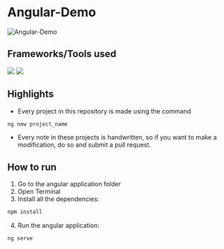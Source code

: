 # Angular-Demo
![Angular-Demo](https://socialify.git.ci/harsh1x4/Angular-Demo/image?font=Raleway&language=1&name=1&owner=1&pattern=Formal%20Invitation&theme=Dark)

## Frameworks/Tools used

![](https://img.shields.io/badge/Angular-DD0031?style=for-the-badge&logo=angular&logoColor=white) ![](https://img.shields.io/badge/Bootstrap-563D7C?style=for-the-badge&logo=bootstrap&logoColor=white)

## Highlights

- Every project in this repository is made using the command 
```sh
ng new project_name
```
- Every note in these projects is handwritten, so if you want to make a modification, do so and submit a pull request.

## How to run

1. Go to the angular application folder
2. Open Terminal
3. Install all the dependencies: 

```sh
npm install
```

4. Run the angular application: 

```sh
ng serve
``` 
